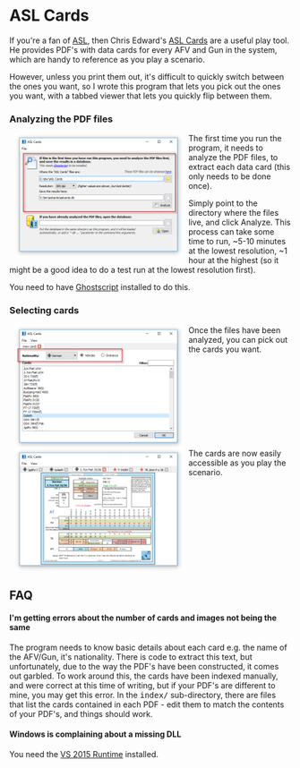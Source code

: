 # ASL Cards

If you're a fan of [ASL](https://en.wikipedia.org/wiki/Advanced_Squad_Leader), then Chris Edward's [ASL Cards](http://aslcards.com) are a useful play tool. He provides PDF's with data cards for every AFV and Gun in the system, which are handy to reference as you play a scenario.

However, unless you print them out, it's difficult to quickly switch between the ones you want, so I wrote this program that lets you pick out the ones you want, with a tabbed viewer that lets you quickly flip between them.

### Analyzing the PDF files
<img src="doc/analyze-files.png" width="300" align="left" hspace="10">The first time you run the program, it needs to analyze the PDF files, to extract each data card (this only needs to be done once).

Simply point to the directory where the files live, and click Analyze. This process can take some time to run, ~5-10 minutes at the lowest resolution, ~1 hour at the highest (so it might be a good idea to do a test run at the lowest resolution first).

You need to have [Ghostscript](https://ghostscript.com/download/gsdnld.html) installed to do this.
<br clear="all">

### Selecting cards
<img src="doc/add-card.png" width="300" align="left" hspace="10">Once the files have been analyzed, you can pick out the cards you want.
<br clear="all">
<img src="doc/view-cards.png" width="300" align="left" hspace="10">The cards are now easily accessible as you play the scenario.
<br clear="all">

<a name="faq"></a>
## FAQ

#### I'm getting errors about the number of cards and images not being the same
The program needs to know basic details about each card e.g. the name of the AFV/Gun, it's nationality. There is code to extract this text, but unfortunately, due to the way the PDF's have been constructed, it comes out garbled. To work around this, the cards have been indexed manually, and were correct at this time of writing, but if your PDF's are different to mine, you may get this error. In the <tt>index/</tt> sub-directory, there are files that list the cards contained in each PDF - edit them to match the contents of your PDF's, and things should work.

#### Windows is complaining about a missing DLL
You need the [VS 2015 Runtime](https://www.microsoft.com/en-us/download/details.aspx?id=48145) installed.
